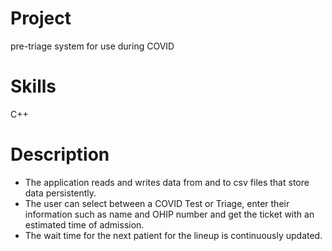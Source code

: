 # Project
 pre-triage system for use during COVID

# Skills
C++

# Description
- The application reads and writes data from and to csv files that store data persistently.
-	The user can select between a COVID Test or Triage, enter their information such as name and OHIP number and get the ticket with an estimated time of admission.
- The wait time for the next patient for the lineup is continuously updated.

